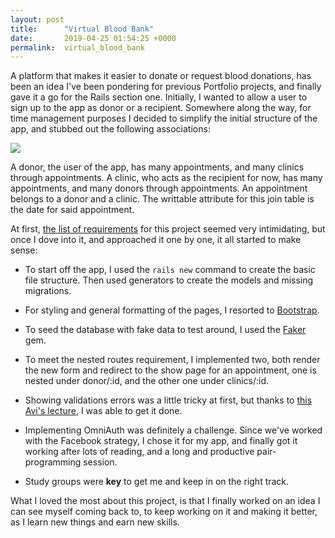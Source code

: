 ```yaml
---
layout: post
title:      "Virtual Blood Bank"
date:       2019-04-25 01:54:25 +0000
permalink:  virtual_blood_bank
---
```


A platform that makes it easier to donate or request blood donations, has been an idea I've been pondering for previous Portfolio projects, and finally gave it a go for the Rails section one. Initially, I wanted to allow a user to sign up to the app as donor or a recipient. Somewhere along the way, for time management purposes I decided to simplify the initial structure of the app, and stubbed out the following associations:


![](https://i.imgur.com/sA0VMid.jpg)


A donor, the user of the app, has many appointments, and many clinics through appointments.
A clinic, who acts as the recipient for now, has many appointments, and many donors through appointments.
An appointment belongs to a donor and a clinic. The writtable attribute for this join table is the date for said appointment.

At first, [the list of requirements](https://learn.co/tracks/full-stack-web-development-v6/rails/rails-project-mode/rails-portfolio-project#requirements) for this project seemed very intimidating, but once I dove into it, and approached it one by one, it all started to make sense:

* To start off the app, I used the  `rails new`  command to create the basic file structure. Then used generators to create the models and missing migrations.

* For styling and general formatting of the pages, I resorted to [Bootstrap](https://getbootstrap.com/).

* To seed the database with fake data to test around, I used the [Faker](https://github.com/stympy/faker) gem.

* To meet the nested routes requirement, I implemented two, both render the new form and redirect to the show page for an appointment, one is nested under donor/:id, and the other one under clinics/:id. 

* Showing validations errors was a little tricky at first, but thanks to [this Avi's lecture](https://learn.co/tracks/full-stack-web-development-v6/rails/rails-review-todomvc-2/todomvc-2-lists-have-items?batch_id=306&track_id=43149), I was able to get it done. 

* Implementing OmniAuth was definitely a challenge. Since we've worked with the Facebook strategy, I chose it for my app, and finally got it working after lots of reading, and a long and productive pair-programming session. 

* Study groups were **key** to get me and keep in on the right track.

What I loved the most about this project, is that I finally worked on an idea I can see myself coming back to, to keep working on it and making it better, as I learn new things and earn new skills.


